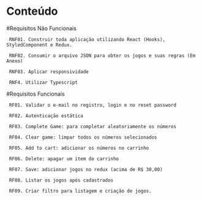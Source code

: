 # Conteúdo

#Requisitos Não Funcionais

     RNF01. Construir toda aplicação utilizando React (Hooks), StyledComponent e Redux.

     RNF02. Consumir o arquivo JSON para obter os jogos e suas regras (Em Anexo)

     RNF03. Aplicar responsividade

     RNF4. Utilizar Typescript

#Requisitos Funcionais

     RF01. Validar o e-mail no registro, login e no reset password

     RF02. Autenticação estática

     RF03. Complete Game: para completar aleatoriamente os números

     RF04. Clear game: limpar todos os números selecionados

     RF05. Add to cart: adicionar os números no carrinho

     RF06. Delete: apagar um item do carrinho

     RF07. Save: adicionar jogos no redux (acima de R$ 30,00)

     RF08. Listar os jogos após cadastrados

     RF09. Criar filtro para listagem e criação de jogos.
